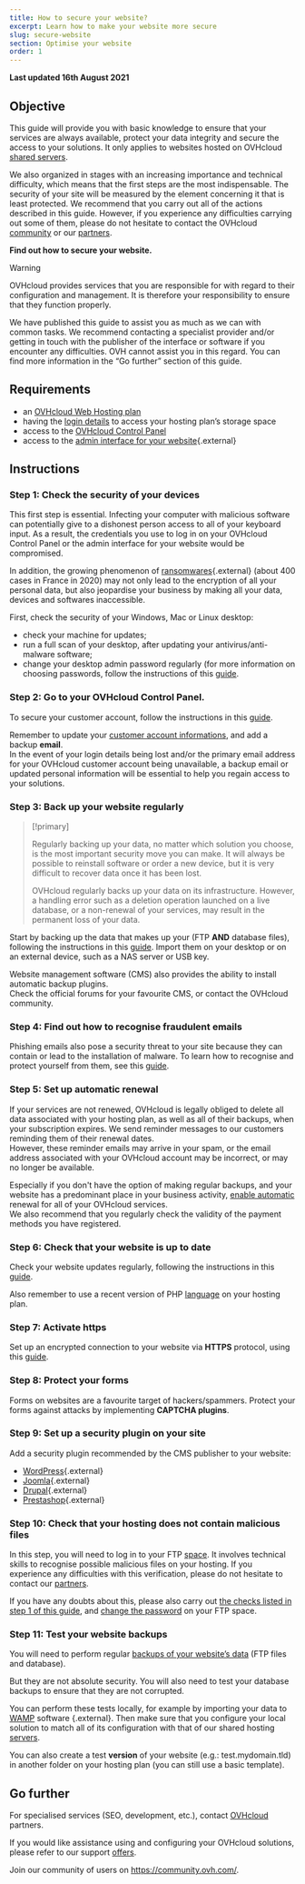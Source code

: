 ```yaml
---
title: How to secure your website?
excerpt: Learn how to make your website more secure
slug: secure-website
section: Optimise your website
order: 1
---
```


**Last updated 16th August 2021**

## Objective

This guide will provide you with basic knowledge to ensure that your services are always available, protect your data integrity and secure the access to your solutions. It only applies to websites hosted on OVHcloud [shared servers](https://www.ovhcloud.com/en-gb/web-hosting/).

We also organized in stages with an increasing importance and technical difficulty, which means that the first steps are the most indispensable. The security of your site will be measured by the element concerning it that is least protected. We recommend that you carry out all of the actions described in this guide. However, if you experience any difficulties carrying out some of them, please do not hesitate to contact the OVHcloud [community](https://community.ovh.com/) or our [partners](https://partner.ovhcloud.com/fr/).

**Find out how to secure your website.**

> [!warning]
>
> OVHcloud provides services that you are responsible for with regard to their configuration and management. It is therefore your responsibility to ensure that they function properly.
>
> We have published this guide to assist you as much as we can with common tasks. We recommend contacting a specialist provider and/or getting in touch with the publisher of the interface or software if you encounter any difficulties. OVH cannot assist you in this regard. You can find more information in the “Go further” section of this guide.
>

## Requirements

- an [OVHcloud Web Hosting plan](https://www.ovh.co.uk/web-hosting)
- having the [login details](../log-in-to-storage-ftp-web-hosting/#step-1-retrieve-your-login-information) to access your hosting plan’s storage space
- access to the [OVHcloud Control Panel](https://www.ovh.com/auth/?action=gotomanager&from=https://www.ovh.co.uk/&ovhSubsidiary=GB)
- access to the [admin interface for your website](https://wordpress.org/support/article/first-steps-with-wordpress/){.external}

## Instructions

### Step 1: Check the security of your devices <a name="local"></a>

This first step is essential. Infecting your computer with malicious software can potentially give to a dishonest person access to all of your keyboard input. As a result, the credentials you use to log in on your OVHcloud Control Panel or the admin interface for your website would be compromised.

In addition, the growing phenomenon of [ransomwares](https://www.ncsc.gov.uk/guidance/mitigating-malware-and-ransomware-attacks){.external} (about 400 cases in France in 2020) may not only lead to the encryption of all your personal data, but also jeopardise your business by making all your data, devices and softwares inaccessible. 

First, check the security of your Windows, Mac or Linux desktop:

- check your machine for updates;
- run a full scan of your desktop, after updating your antivirus/anti-malware software;
- change your desktop admin password regularly (for more information on choosing passwords, follow the instructions of this [guide](../../customer/tout-savoir-sur-identifiant-client/).

### Step 2: Go to your OVHcloud Control Panel.

To secure your customer account, follow the instructions in this [guide](../../customer/all-about-your-username/#creating-a-strong-unique-password).

Remember to update your [customer account informations](../../customer/all-about-your-username/#changing-your-personal-details), and add a backup **email**.<br>
In the event of your login details being lost and/or the primary email address for your OVHcloud customer account being unavailable, a backup email or updated personal information will be essential to help you regain access to your solutions.

### Step 3: Back up your website regularly <a name="backup"></a>

> [!primary]
>
> Regularly backing up your data, no matter which solution you choose, is the most important security move you can make. It will always be possible to reinstall software or order a new device, but it is very difficult to recover data once it has been lost.
>
> OVHcloud regularly backs up your data on its infrastructure. However, a handling error such as a deletion operation launched on a live database, or a non-renewal of your services, may result in the permanent loss of your data.
>

Start by backing up the data that makes up your (FTP **AND** database files), following the instructions in this [guide](../exporter-son-site-web/). Import them on your desktop or on an external device, such as a NAS server or USB key.

Website management software (CMS) also provides the ability to install automatic backup plugins.<br>
Check the official forums for your favourite CMS, or contact the OVHcloud[ ](https://community.ovh.com/)community.

### Step 4: Find out how to recognise fraudulent emails

Phishing emails also pose a security threat to your site because they can contain or lead to the installation of malware. To learn how to recognise and protect yourself from them, see this [guide](../customer/arnaques-fraude-phishing/).

### Step 5: Set up automatic renewal

If your services are not renewed, OVHcloud is legally obliged to delete all data associated with your hosting plan, as well as all of their backups, when your subscription expires. We send reminder messages to our customers reminding them of their renewal dates.<br>
However, these reminder emails may arrive in your spam, or the email address associated with your OVHcloud account may be incorrect, or may no longer be available.

Especially if you don't have the option of making regular backups, and your website has a predominant place in your business activity, [enable automatic](../../billing/renouvellement-automatique-ovh/#acceder-au-parametrage-de-vos-services) renewal for all of your OVHcloud services.<br>
We also recommend that you regularly check the validity of the payment methods you have registered.

### Step 6: Check that your website is up to date

Check your website updates regularly, following the instructions in this [guide](../site-ferme-pour-hack/#22-mettre-a-jour-votre-site-internet).

Also remember to use a recent version of PHP [language](../configurer-le-php-sur-son-hebergement-web-mutu-2014/) on your hosting plan.

### Step 7: Activate https

Set up an encrypted connection to your website via **HTTPS** protocol, using this [guide](../passer-site-internet-https-ssl/).

### Step 8: Protect your forms

Forms on websites are a favourite target of hackers/spammers. Protect your forms against attacks by implementing **CAPTCHA plugins**.

### Step 9: Set up a security plugin on your site

Add a security plugin recommended by the CMS publisher to your website:

- [WordPress](https://wordpress.com/fr/){.external}
- [Joomla](https://www.joomla.fr/){.external}
- [Drupal](https://www.drupal.fr/){.external}
- [Prestashop](https://www.prestashop.com/fr){.external}

### Step 10: Check that your hosting does not contain malicious files

In this step, you will need to log in to your FTP [space](../connexion-espace-stockage-ftp-hebergement-web/). It involves technical skills to recognise possible malicious files on your hosting. If you experience any difficulties with this verification, please do not hesitate to contact our [partners](https://partner.ovhcloud.com/fr/).

If you have any doubts about this, please also carry out [the checks listed in step 1 of this guide](#local), and [change the password](../modifier-mot-de-passe-utilisateur-ftp/) on your FTP space.

### Step 11: Test your website backups

You will need to perform regular [backups of your website’s data](#backup) (FTP files and database).

But they are not absolute security. You will also need to test your database backups to ensure that they are not corrupted.

You can perform these tests locally, for example by importing your data to [WAMP](https://www.wampserver.com/) software {.external}. Then make sure that you configure your local solution to match all of its configuration with that of our shared hosting [servers]().

You can also create a test **version** of your website (e.g.: test.mydomain.tld) in another folder on your hosting plan (you can still use a basic template).

## Go further

For specialised services (SEO, development, etc.), contact [OVHcloud](https://partner.ovhcloud.com/fr/) partners.

If you would like assistance using and configuring your OVHcloud solutions, please refer to our support [offers](https://www.ovhcloud.com/fr/support-levels/).

Join our community of users on <https://community.ovh.com/>.
